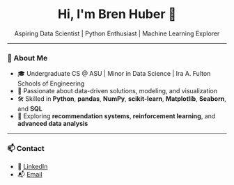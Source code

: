 <h1 align="center">Hi, I'm Bren Huber 👋</h1>
<p align="center">
  Aspiring Data Scientist | Python Enthusiast | Machine Learning Explorer
</p>

---

### 🚀 About Me

- 🎓 Undergraduate CS @ ASU | Minor in Data Science | Ira A. Fulton Schools of Engineering  
- 🧠 Passionate about data-driven solutions, modeling, and visualization  
- 🛠️ Skilled in **Python**, **pandas**, **NumPy**, **scikit-learn**, **Matplotlib**, **Seaborn**, and **SQL**
- 🤖 Exploring **recommendation systems**, **reinforcement learning**, and **advanced data analysis**

---

### 📫 Contact

- 💼 [LinkedIn](https://www.linkedin.com/in/brenhuber)  
- 📬 [Email](brenhuberbusiness@gmail.com) 

